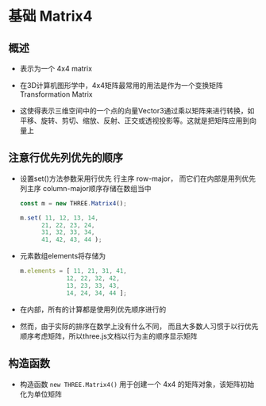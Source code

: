 # 基础 Matrix4

## 概述

+ 表示为一个 4x4 matrix
+ 在3D计算机图形学中，4x4矩阵最常用的用法是作为一个变换矩阵Transformation Matrix

+ 这使得表示三维空间中的一个点的向量Vector3通过乘以矩阵来进行转换，如平移、旋转、剪切、缩放、反射、正交或透视投影等。这就是把矩阵应用到向量上

## 注意行优先列优先的顺序

+ 设置set()方法参数采用行优先 行主序 row-major， 而它们在内部是用列优先 列主序 column-major顺序存储在数组当中

  ```js
  const m = new THREE.Matrix4();

  m.set( 11, 12, 13, 14,
        21, 22, 23, 24,
        31, 32, 33, 34,
        41, 42, 43, 44 );
  ```

+ 元素数组elements将存储为

  ```js
  m.elements = [ 11, 21, 31, 41,
               12, 22, 32, 42,
               13, 23, 33, 43,
               14, 24, 34, 44 ];
  ```

+ 在内部，所有的计算都是使用列优先顺序进行的
+ 然而，由于实际的排序在数学上没有什么不同， 而且大多数人习惯于以行优先顺序考虑矩阵，所以three.js文档以行为主的顺序显示矩阵

## 构造函数

+ 构造函数 `new THREE.Matrix4()` 用于创建一个 4x4 的矩阵对象，该矩阵初始化为单位矩阵
